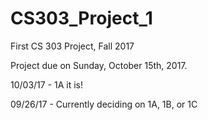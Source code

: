 # CS303_Project_1
First CS 303 Project, Fall 2017

Project due on Sunday, October 15th, 2017.

10/03/17 - 1A it is!

09/26/17 - Currently deciding on 1A, 1B, or 1C
